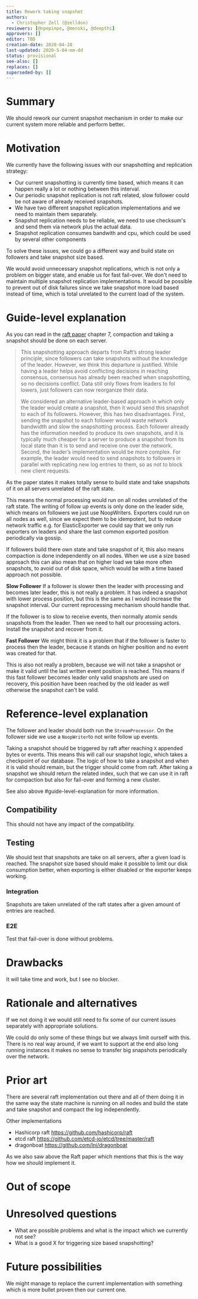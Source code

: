```yaml
---
title: Rework taking snapshot
authors:
  - Christopher Zell (@zelldon)
reviewers: [@npepinpe, @menski, @deepthi]
approvers: []
editor: TBD
creation-date: 2020-04-28
last-updated: 2020-5-04-mm-dd
status: provisional
see-also: []
replaces: []
superseded-by: []
---
```


# Summary
[summary]: #summary

We should rework our current snapshot mechanism in order to make our current system more reliable and perform better.

# Motivation
[motivation]: #motivation

We currently have the following issues with our snapshotting and replication strategy:

 * Our current snapshotting is currently time based, which means it can happen really a lot or nothing between this interval.
 * Our periodic snapshot replication is not raft related, slow follower could be not aware of already received snapshots.
 * We have two different snapshot replication implementations and we need to maintain them separately.
 * Snapshot replication needs to be reliable, we need to use checksum's and send them via network plus the actual data. 
 * Snapshot replication consumes bandwith and cpu, which could be used by several other components  


To solve these issues, we could go a different way and build state on followers and take snapshot size based.

We would avoid unnecessary snapshot replications, which is not only a problem on bigger state, and enable us for fast fail-over. We don't need to maintain multiple snapshot replication implementations. It would be possible to prevent out of disk failures since we take snapshot more load based instead of time, which is total unrelated to the current load of the system. 

# Guide-level explanation
[guide-level-explanation]: #guide-level-explanation

As you can read in the [raft paper](https://raft.github.io/raft.pdf) chapter 7, compaction and taking a snapshot should
be done on each server.

> This snapshotting approach departs from Raft’s strong
leader principle, since followers can take snapshots without the knowledge of the leader. However, we think this
departure is justified. While having a leader helps avoid
conflicting decisions in reaching consensus, consensus
has already been reached when snapshotting, so no decisions conflict. Data still only flows from leaders to fol
lowers, just followers can now reorganize their data.
>
> We considered an alternative leader-based approach in
 which only the leader would create a snapshot, then it
 would send this snapshot to each of its followers. However, this has two disadvantages. First, sending the snapshot to each follower would waste network bandwidth and
 slow the snapshotting process. Each follower already has
 the information needed to produce its own snapshots, and
 it is typically much cheaper for a server to produce a snapshot from its local state than it is to send and receive one
 over the network. Second, the leader’s implementation
 would be more complex. For example, the leader would
 need to send snapshots to followers in parallel with replicating new log entries to them, so as not to block new
 client requests.

As the paper states it makes totally sense to build state and take snapshots of it on all servers unrelated of the raft state.

This means the normal processing would run on all nodes unrelated of the raft state. The writing of follow up events is only done on the leader side, which means on followers we just use NoopWriters. Exporters could run on all nodes as well, since we expect them to be idempotent, but to reduce network traffic e.g. for ElasticExporter we could say that we only run exporters on leaders and share the last common exported position periodically via gossip.

If followers build there own state and take snapshot of it, this also means compaction is done independently on all nodes. When we use a size based approach this can also mean that on higher load we take more often snapshots, to avoid out of disk space, which would be with a time based approach not possible. 

**Slow Follower**
If a follower is slower then the leader with processing and becomes later leader, this is not really a problem. It has indeed a snapshot with lower process position, but this is the same as I would increase the snapshot interval. Our current reprocessing mechanism should handle that.

If the follower is to slow to receive events, then normally atomix sends snapshots from the leader. Then we need to halt our processing actors. Install the snapshot and recover from it.

**Fast Follower**
We might think it is a problem that if the follower is faster to process then the leader, because it stands on higher position and no event was created for that. 

This is also not really a problem, because we will not take a snapshot or make it valid until the last written event position is reached.
This means if this fast follower becomes leader only valid snapshots are used on recovery, this position have been reached by the old leader as well otherwise the snapshot can't be valid.

# Reference-level explanation
[reference-level-explanation]: #reference-level-explanation

The follower and leader should both run the `StreamProcessor`. On the follower side we use a `NoopWriter`to not write follow up events. 

Taking a snapshot should be triggered by raft after reaching `X` appended bytes or events. This means this will call our snapshot logic, which takes a checkpoint of our database. The logic of how to take a snapshot and
when it is valid should remain, but the trigger should come from raft. After taking a snapshot we should return the related index, such that we can use it in raft for compaction but also for fail-over and forming a new cluster.

See also above #guide-level-explanation for more information.

## Compatibility

This should not have any impact of the compatibility.

## Testing

We should test that snapshots are take on all servers, after a given load is reached. The snapshot size based should make it possible to limit our disk consumption better, when exporting is either disabled or the exporter keeps working. 

### Integration

Snapshots are taken unrelated of the raft states after a given amount of entries are reached.

### E2E

Test that fail-over is done without problems.

# Drawbacks
[drawbacks]: #drawbacks

It will take time and work, but I see no blocker.

# Rationale and alternatives
[rationale-and-alternatives]: #rationale-and-alternatives

If we not doing it we would still need to fix some of our current issues separately with appropriate solutions.

We could do only some of these things but we always limit ourself with this.
There is no real way around, if we want to support at the end also long running instances it makes no sense to transfer big snapshots periodically over the network.

# Prior art
[prior-art]: #prior-art

There are several raft implementation out there and all of them doing it in the same way
the state machine is running on all nodes and build the state and take snapshot and compact the log independently.

Other implementations

 * Hashicorp raft https://github.com/hashicorp/raft
 * etcd raft https://github.com/etcd-io/etcd/tree/master/raft
 * dragonboat https://github.com/lni/dragonboat
 
As we also saw above the Raft paper which mentions that this is the way how we should implement it.

# Out of scope
[out-of-scope]: #out-of-scope

# Unresolved questions
[unresolved-questions]: #unresolved-questions

 - What are possible problems and what is the impact which we currently not see?
 - What is a good X for triggering size based snapshotting?

# Future possibilities
[future-possibilities]: #future-possibilities

We might manage to replace the current implementation with something which is more bullet proven then our current one.
